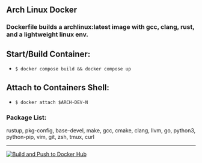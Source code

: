 ## Arch Linux Docker 
### Dockerfile builds a archlinux:latest image with gcc, clang, rust, and a lightweight linux env.

## Start/Build Container:
- `$ docker compose build && docker compose up`
## Attach to Containers Shell:
- `$ docker attach $ARCH-DEV-N`

### Package List:
rustup, pkg-config, base-devel, make, gcc, cmake, clang, llvm, go, python3, python-pip, vim, git, zsh, tmux, curl

---

[![Build and Push to Docker Hub](https://github.com/Jeremy-Gstein/arch-dev/actions/workflows/build.yml/badge.svg?branch=master)](https://github.com/Jeremy-Gstein/arch-dev/actions/workflows/build.yml)
